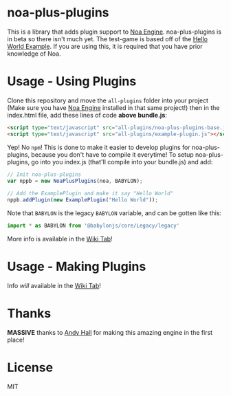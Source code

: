 # noa-plus-plugins
This is a library that adds plugin support to [Noa Engine](https://github.com/andyhall/noa). noa-plus-plugins is in beta so there isn't much yet. The test-game is based off of the [Hello World Example](https://github.com/andyhall/noa-examples). If you are using this, it is required that you have prior knowledge of Noa.

# Usage - Using Plugins
Clone this repository and move the `all-plugins` folder into your project (Make sure you have [Noa Engine](https://github.com/andyhall/noa) installed in that same project!) then in the index.html file, add these lines of code **above bundle.js**:
```html
<script type="text/javascript" src="all-plugins/noa-plus-plugins-base.js"></script>
<script type="text/javascript" src="all-plugins/example-plugin.js"></script>
```
Yep! No `npm`! This is done to make it easier to develop plugins for noa-plus-plugins, because you don't have to compile it everytime!
To setup noa-plus-plugins, go into you index.js (that'll compile into your bundle.js) and add:
```js
// Init noa-plus-plugins
var nppb = new NoaPlusPlugins(noa, BABYLON);
  
// Add the ExamplePlugin and make it say "Hello World"
nppb.addPlugin(new ExamplePlugin("Hello World"));
```
Note that `BABYLON` is the legacy `BABYLON` variable, and can be gotten like this:
```js
import * as BABYLON from '@babylonjs/core/Legacy/legacy'
```
More info is available in the [Wiki Tab](https://github.com/EliteAsian123/noa-plus-plugins/wiki)!

# Usage - Making Plugins
Info *will* available in the [Wiki Tab](https://github.com/EliteAsian123/noa-plus-plugins/wiki)!

# Thanks
**MASSIVE** thanks to [Andy Hall](https://github.com/andyhall/) for making this amazing engine in the first place!

# License 
MIT
